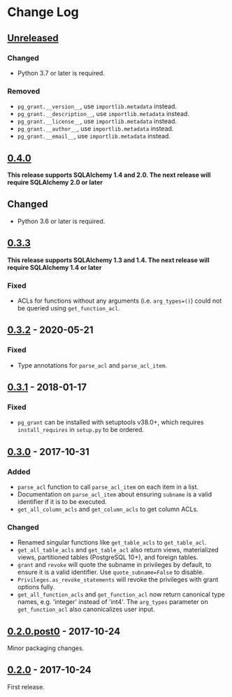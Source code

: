 # Change Log

## [Unreleased][unreleased]
### Changed
- Python 3.7 or later is required.
### Removed
- `pg_grant.__version__`, use `importlib.metadata` instead.
- `pg_grant.__description__`, use `importlib.metadata` instead.
- `pg_grant.__license__`, use `importlib.metadata` instead.
- `pg_grant.__author__`, use `importlib.metadata` instead.
- `pg_grant.__email__`, use `importlib.metadata` instead.


## [0.4.0][]

**This release supports SQLAlchemy 1.4 and 2.0. The next release will require
SQLAlchemy 2.0 or later**

## Changed
- Python 3.6 or later is required.

## [0.3.3][]

**This release supports SQLAlchemy 1.3 and 1.4. The next release will require
SQLAlchemy 1.4 or later**

### Fixed
- ACLs for functions without any arguments (i.e. `arg_types=()`) could not be
  queried using `get_function_acl`. 

## [0.3.2][] - 2020-05-21
### Fixed
- Type annotations for `parse_acl` and `parse_acl_item`.

## [0.3.1][] - 2018-01-17
### Fixed
- `pg_grant` can be installed with setuptools v38.0+, which requires
  `install_requires` in `setup.py` to be ordered.

## [0.3.0][] - 2017-10-31
### Added
- `parse_acl` function to call `parse_acl_item` on each item in a list.
- Documentation on `parse_acl_item` about ensuring `subname` is a valid
  identifier if it is to be executed.
- `get_all_column_acls` and `get_column_acls` to get column ACLs.

### Changed
- Renamed singular functions like `get_table_acls` to `get_table_acl`.
- `get_all_table_acls` and `get_table_acl` also return views, materialized
  views, partitioned tables (PostgreSQL 10+), and foreign tables.
- `grant` and `revoke` will quote the subname in privileges by default, to
  ensure it is a valid identifier. Use `quote_subname=False` to disable.
- `Privileges.as_revoke_statements` will revoke the privileges with grant
  options fully.
- `get_all_function_acls` and `get_function_acl` now return canonical type
  names, e.g. 'integer' instead of 'int4'. The `arg_types` parameter on
  `get_function_acl` also canonicalizes user input.

## [0.2.0.post0] - 2017-10-24

Minor packaging changes.

## [0.2.0] - 2017-10-24

First release.

[unreleased]: https://github.com/RazerM/pg_grant/compare/v0.4.0...HEAD
[0.4.0]: https://github.com/RazerM/pg_grant/compare/v0.3.3...v0.4.0
[0.3.3]: https://github.com/RazerM/pg_grant/compare/v0.3.2...v0.3.3
[0.3.2]: https://github.com/RazerM/pg_grant/compare/v0.3.1...v0.3.2
[0.3.1]: https://github.com/RazerM/pg_grant/compare/v0.3.0...v0.3.1
[0.3.0]: https://github.com/RazerM/pg_grant/compare/v0.2.0...v0.3.0
[0.2.0.post0]: https://github.com/RazerM/pg_grant/compare/v0.2.0...v0.2.0.post0
[0.2.0]: https://github.com/RazerM/pg_grant/compare/38e53889bf9923b63d79805dc050dcd26a40d518...v0.2.0
